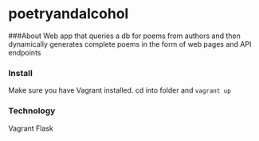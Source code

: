 # poetryandalcohol

###About
Web app that queries a db for poems from authors and then dynamically generates complete poems in the form of web pages and API endpoints

### Install
Make sure you have Vagrant installed. cd into folder and `vagrant up`

### Technology
Vagrant
Flask

